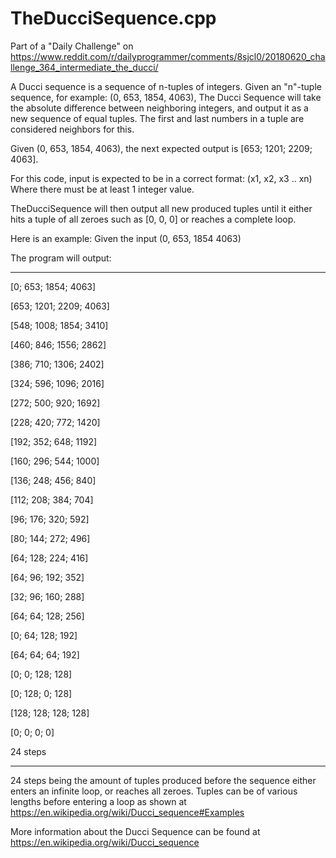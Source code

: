 # TheDucciSequence.cpp
Part of a "Daily Challenge" on
https://www.reddit.com/r/dailyprogrammer/comments/8sjcl0/20180620_challenge_364_intermediate_the_ducci/

A Ducci sequence is a sequence of n-tuples of integers.
Given an "n"-tuple sequence, 
  for example: (0, 653, 1854, 4063),
The Ducci Sequence will take the absolute difference between neighboring integers, and output it as a new sequence of equal tuples.
 The first and last numbers in a tuple are considered neighbors for this.
 
  Given (0, 653, 1854, 4063), 
 the next expected output is [653; 1201; 2209; 4063].
 
  For this code, input is expected to be in a correct format:
  (x1, x2, x3 .. xn)
  Where there must be at least 1 integer value.
  
TheDucciSequence will then output all new produced tuples until it either hits a tuple of all zeroes such as [0, 0, 0]
or reaches a complete loop.
 
 
 Here is an example: 
Given the input (0, 653, 1854 4063)

The program will output:

---
[0; 653; 1854; 4063]

[653; 1201; 2209; 4063]

[548; 1008; 1854; 3410]

[460; 846; 1556; 2862]

[386; 710; 1306; 2402]

[324; 596; 1096; 2016]

[272; 500; 920; 1692]

[228; 420; 772; 1420]

[192; 352; 648; 1192]

[160; 296; 544; 1000]

[136; 248; 456; 840]

[112; 208; 384; 704]

[96; 176; 320; 592]

[80; 144; 272; 496]

[64; 128; 224; 416]

[64; 96; 192; 352]

[32; 96; 160; 288]

[64; 64; 128; 256]

[0; 64; 128; 192]

[64; 64; 64; 192]

[0; 0; 128; 128]

[0; 128; 0; 128]

[128; 128; 128; 128]

[0; 0; 0; 0]

24 steps

---

24 steps being the amount of tuples produced before the sequence either enters an infinite loop, or reaches all zeroes.
Tuples can be of various lengths before entering a loop as shown at https://en.wikipedia.org/wiki/Ducci_sequence#Examples


More information about the Ducci Sequence can be found at https://en.wikipedia.org/wiki/Ducci_sequence 
